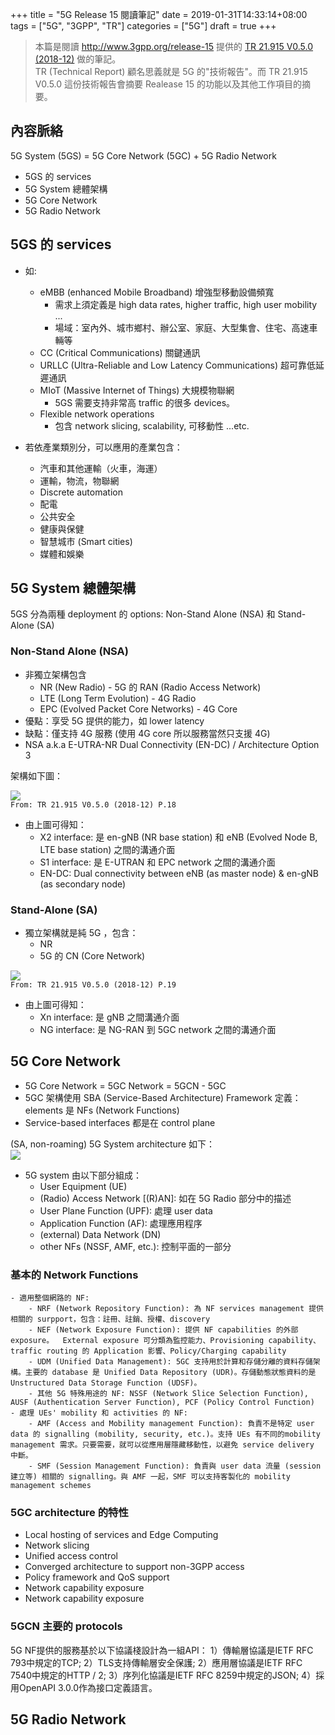 +++
title = "5G Release 15 閱讀筆記"
date = 2019-01-31T14:33:14+08:00
tags = ["5G", "3GPP", "TR"]
categories = ["5G"]
draft = true
+++

> 本篇是閱讀 http://www.3gpp.org/release-15 提供的 [TR 21.915 V0.5.0 (2018-12)](http://www.3gpp.org/ftp//Specs/archive/21_series/21.915/21915-050.zip) 做的筆記。  
> TR (Technical Report) 顧名思義就是 5G 的"技術報告"。而 TR 21.915 V0.5.0 這份技術報告會摘要 Realease 15 的功能以及其他工作項目的摘要。  


## 內容脈絡

5G System (5GS) = 5G Core Network (5GC) + 5G Radio Network

- 5GS 的 services
- 5G System 總體架構
- 5G Core Network
- 5G Radio Network

## 5GS 的 services

- 如:
    - eMBB (enhanced Mobile Broadband) 增強型移動設備頻寬
        - 需求上須定義是 high data rates, higher traffic, high user mobility ...
        - 場域：室內外、城市鄉村、辦公室、家庭、大型集會、住宅、高速車輛等
    - CC (Critical Communications) 關鍵通訊
    - URLLC (Ultra-Reliable and Low Latency Communications) 超可靠低延遲通訊
    - MIoT (Massive Internet of Things) 大規模物聯網
        - 5GS 需要支持非常高 traffic 的很多 devices。
    - Flexible network operations
        - 包含 network slicing, scalability, 可移動性 ...etc.

- 若依產業類別分，可以應用的產業包含：
    - 汽車和其他運輸（火車，海運）
    - 運輸，物流，物聯網
    - Discrete automation
    - 配電
    - 公共安全
    - 健康與保健
    - 智慧城市 (Smart cities)
    - 媒體和娛樂

## 5G System 總體架構

5GS 分為兩種 deployment 的 options: Non-Stand Alone (NSA) 和 Stand-Alone (SA)  

### Non-Stand Alone (NSA)

- 非獨立架構包含
    - NR (New Radio) - 5G 的 RAN (Radio Access Network)
    - LTE (Long Term Evolution) - 4G Radio
    - EPC (Evolved Packet Core Networks) - 4G Core
- 優點：享受 5G 提供的能力，如 lower latency
- 缺點：僅支持 4G 服務 (使用 4G core 所以服務當然只支援 4G)
- NSA a.k.a E-UTRA-NR Dual Connectivity (EN-DC) / Architecture Option 3

架構如下圖：  

![](https://i.imgur.com/EJtSsov.png)  
`From: TR 21.915 V0.5.0 (2018-12) P.18`  

- 由上圖可得知：
    - X2 interface: 是 en-gNB (NR base station) 和 eNB (Evolved Node B, LTE base station) 之間的溝通介面
    - S1 interface: 是 E-UTRAN 和 EPC network 之間的溝通介面
    - EN-DC: Dual connectivity between eNB (as master node) & en-gNB (as secondary node)

### Stand-Alone (SA)

- 獨立架構就是純 5G ，包含：
    - NR
    - 5G 的 CN (Core Network)

![](https://i.imgur.com/4tCRzlf.png)  
`From: TR 21.915 V0.5.0 (2018-12) P.19`  

- 由上圖可得知：
    - Xn interface: 是 gNB 之間溝通介面
    - NG interface: 是 NG-RAN 到 5GC network 之間的溝通介面

## 5G Core Network

- 5G Core Network = 5GC Network = 5GCN - 5GC
- 5GC 架構使用 SBA (Service-Based Architecture) Framework 定義：elements 是 NFs (Network Functions)
- Service-based interfaces 都是在 control plane

(SA, non-roaming) 5G System architecture 如下：  
![](https://i.imgur.com/vQ9uK88.png)

- 5G system 由以下部分組成：
    - User Equipment (UE)
    - (Radio) Access Network [(R)AN]: 如在 5G Radio 部分中的描述
    - User Plane Function (UPF): 處理 user data
    - Application Function (AF): 處理應用程序
    - (external) Data Network (DN)
    - other NFs (NSSF, AMF, etc.): 控制平面的一部分

### 基本的 Network Functions

    - 適用整個網路的 NF:
        - NRF (Network Repository Function): 為 NF services management 提供相關的 surpport，包含：註冊、註銷、授權、discovery
        - NEF (Network Exposure Function): 提供 NF capabilities 的外部 exposure。  External exposure 可分類為監控能力、Provisioning capability、 traffic routing 的 Application 影響、Policy/Charging capability
        - UDM (Unified Data Management): 5GC 支持用於計算和存儲分離的資料存儲架構。主要的 database 是 Unified Data Repository (UDR)。存儲動態狀態資料的是 Unstructured Data Storage Function (UDSF)。
        - 其他 5G 特殊用途的 NF: NSSF (Network Slice Selection Function), AUSF (Authentication Server Function), PCF (Policy Control Function)
    - 處理 UEs' mobility 和 activities 的 NF:
        - AMF (Access and Mobility management Function): 負責不是特定 user data 的 signalling (mobility, security, etc.)。支持 UEs 有不同的mobility management 需求。只要需要，就可以從應用層隱藏移動性，以避免 service delivery 中斷。
        - SMF (Session Management Function): 負責與 user data 流量 (session 建立等) 相關的 signalling。與 AMF 一起，SMF 可以支持客製化的 mobility management schemes

### 5GC architecture 的特性

- Local hosting of services and Edge Computing
- Network slicing
- Unified access control
- Converged architecture to support non-3GPP access
- Policy framework and QoS support
- Network capability exposure 
- Network capability exposure 

### 5GCN 主要的 protocols

5G NF提供的服務基於以下協議棧設計為一組API：
1）傳輸層協議是IETF RFC 793中規定的TCP;
2）TLS支持傳輸層安全保護;
2）應用層協議是IETF RFC 7540中規定的HTTP / 2;
3）序列化協議是IETF RFC 8259中規定的JSON;
4）採用OpenAPI 3.0.0作為接口定義語言。

## 5G Radio Network
